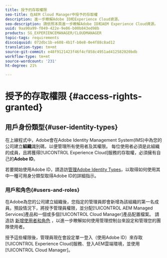 ```yaml
---
title: 授予的存取權限
seo-title: 在AEM Cloud Manager中授予的存取權
description: 進一步瞭解Adobe ID和Experience Cloud資源。
seo-description: 請依照本頁進一步瞭解Adobe ID和AEM Experience Cloud資源。
uuid: 9aa90a99-f049-422e-9e06-b00b843ed98b
products: SG_EXPERIENCEMANAGER/CLOUDMANAGER
topic-tags: requirements
discoiquuid: 072dbc1b-e608-4b1f-b0e8-0e4f88c8ad12
translation-type: tm+mt
source-git-commit: e48f9121423f46f4cf858c4951ad412582020bdb
workflow-type: tm+mt
source-wordcount: '231'
ht-degree: 21%

---
```



# 授予的存取權限 {#access-rights-granted}

## 用戶身份類型{#user-identity-types}

在上線程式中，Adobe會在Adobe Identity Management System(IMS)中為您的公司建立&#x200B;**組織**&#x200B;識別碼，以便管理所有使用者及其權限。 每位使用者必須是此組織的成員，且將獲得[!UICONTROL Experience Cloud]服務的存取權，必須擁有自己的&#x200B;**Adobe ID**。

若要開始使用Adobe ID，請造訪[管理Adobe Identity Types](https://helpx.adobe.com/enterprise/using/identity.html)，以取得如何使用其中一種可用身分類型取得Adobe ID的詳細指示。

### 用戶和角色{#users-and-roles}

在Adobe為您的公司建立組織後，您指定的管理員即會新增為該組織的第一名成員。預設情況下，將授予管理員權限，並分配[!UICONTROL AEM Managed Services]產品和一個或多個[!UICONTROL Cloud Manager]產品配置檔案。 請造訪 [新增使用者和角色](setting-up-users-and-roles.md) ，以進一步瞭解如何使用管理控制台來設定和管理您的團隊使用者。

授予這些權限後，管理員現在會設定單一登入（使用Adobe ID）來存取[!UICONTROL Experience Cloud]服務、登入AEM雲端環境，並使用[!UICONTROL Cloud Manager]。
